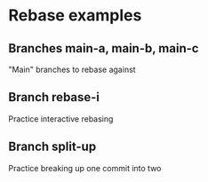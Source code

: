 # Rebase examples

## Branches main-a, main-b, main-c

"Main" branches to rebase against

## Branch rebase-i

Practice interactive rebasing

## Branch split-up

Practice breaking up one commit into two
